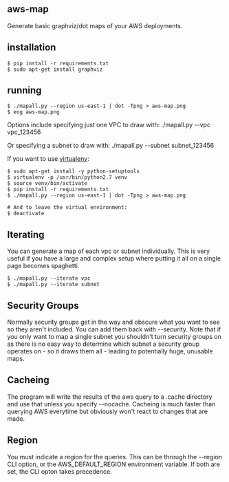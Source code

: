 aws-map
------------
Generate basic graphviz/dot maps of your AWS deployments.

installation
------------
```
$ pip install -r requirements.txt
$ sudo apt-get install graphviz
```

running
-------

```
$ ./mapall.py --region us-east-1 | dot -Tpng > aws-map.png
$ eog aws-map.png
```

Options include specifying just one VPC to draw with:
./mapall.py --vpc vpc_123456

Or specifying a subnet to draw with:
./mapall.py --subnet subnet_123456

If you want to use [virtualenv](http://docs.python-guide.org/en/latest/dev/virtualenvs/):

```
$ sudo apt-get install -y python-setuptools
$ virtualenv -p /usr/bin/python2.7 venv
$ source venv/bin/activate
$ pip install -r requirements.txt
$ ./mapall.py --region us-east-1 | dot -Tpng > aws-map.png

# And to leave the virtual environment:
$ deactivate
```

Iterating
---------
You can generate a map of each vpc or subnet individually. This is
very useful if you have a large and complex setup where putting it
all on a single page becomes spaghetti.

```
$ ./mapall.py --iterate vpc
$ ./mapall.py --iterate subnet
```

Security Groups
---------------
Normally security groups get in the way and obscure what you want
to see so they aren't included. You can add them back with --security.
Note that if you only want to map a single subnet you shouldn't
turn security groups on as there is no easy way to determine which
subnet a security group operates on - so it draws them all - leading
to potentially huge, unusable maps.

Cacheing
--------
The program will write the results of the aws query to a .cache
directory and use that unless you specify --nocache. Cacheing is
much faster than querying AWS everytime but obviously won't react
to changes that are made.

Region
------
You must indicate a region for the queries.  This can be through the
--region CLI option, or the AWS_DEFAULT_REGION environment variable.
If both are set, the CLI opton takes precedence.

